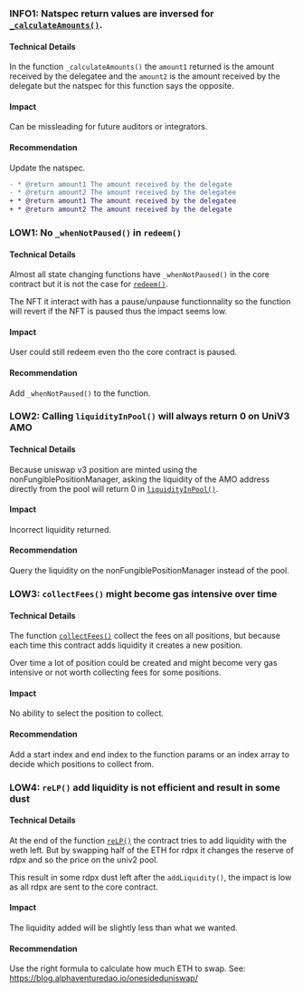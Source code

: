### INFO1: Natspec return values are inversed for [`_calculateAmounts()`](https://github.com/code-423n4/2023-08-dopex/blob/eb4d4a201b3a75dd4bddc74a34e9c42c71d0d12f/contracts/core/RdpxV2Core.sol#L598).

#### Technical Details

In the function `_calculateAmounts()` the `amount1` returned is the amount received by the delegatee and the `amount2` is the amount received by the delegate but the natspec for this function says the opposite.

#### Impact

Can be missleading for future auditors or integrators.

#### Recommendation

Update the natspec.

```diff
- * @return amount1 The amount received by the delegate
- * @return amount2 The amount received by the delegatee
+ * @return amount1 The amount received by the delegatee
+ * @return amount2 The amount received by the delegate
```

### LOW1: No  `_whenNotPaused()` in `redeem()`

#### Technical Details

Almost all state changing functions have `_whenNotPaused()` in the core contract but it is not the case for [`redeem()`](https://github.com/code-423n4/2023-08-dopex/blob/eb4d4a201b3a75dd4bddc74a34e9c42c71d0d12f/contracts/core/RdpxV2Core.sol#L1016).

The NFT it interact with has a pause/unpause functionnality so the function will revert if the NFT is paused thus the impact seems low.

#### Impact

User could still redeem even tho the core contract is paused.

#### Recommendation

Add `_whenNotPaused()` to the function.

### LOW2: Calling `liquidityInPool()` will always return 0 on UniV3 AMO

#### Technical Details

Because uniswap v3 position are minted using the nonFungiblePositionManager, asking the liquidity of the AMO address directly from the pool will return 0 in [`liquidityInPool()`](https://github.com/code-423n4/2023-08-dopex/blob/eb4d4a201b3a75dd4bddc74a34e9c42c71d0d12f/contracts/amo/UniV3LiquidityAmo.sol#L94).

#### Impact

Incorrect liquidity returned.

#### Recommendation

Query the liquidity on the nonFungiblePositionManager instead of the pool.

### LOW3: `collectFees()` might become gas intensive over time

#### Technical Details

The function [`collectFees()`](https://github.com/code-423n4/2023-08-dopex/blob/eb4d4a201b3a75dd4bddc74a34e9c42c71d0d12f/contracts/amo/UniV3LiquidityAmo.sol#L119) collect the fees on all positions, but because each time this contract adds liquidity it creates a new position.

Over time a lot of position could be created and might become very gas intensive or not worth collecting fees for some positions.

#### Impact

No ability to select the position to collect.

#### Recommendation

Add a start index and end index to the function params or an index array to decide which positions to collect from.

### LOW4: `reLP()` add liquidity is not efficient and result in some dust

#### Technical Details

At the end of the function [`reLP()`](https://github.com/code-423n4/2023-08-dopex/blob/eb4d4a201b3a75dd4bddc74a34e9c42c71d0d12f/contracts/reLP/ReLPContract.sol#L202) the contract tries to add liquidity with the weth left. But by swapping half of the ETH for rdpx it changes the reserve of rdpx and so the price on the univ2 pool.

This result in some rdpx dust left after the `addLiquidity()`, the impact is low as all rdpx are sent to the core contract.

#### Impact

The liquidity added will be slightly less than what we wanted.

#### Recommendation

Use the right formula to calculate how much ETH to swap. See: https://blog.alphaventuredao.io/onesideduniswap/